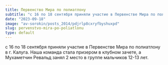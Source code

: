 ```yaml
---
title: Первенство Мира по полиатлону
subtitle: "с 16 по 18 сентября приняли участие в Первенстве Мира по полиатлону в г. Калуга. Наша команда стала призером в клубном зачете, а Мухаметчин Ревальд занял 2 место в группе мальчиков 12-13 лет."
date: "2023-09-18"
image: "av-sorokin/posts_2014/pdjrlp8cxryfbyshuxpd"
slug: pervenstvo-mira-po-poliatlonu
type: default
---
```

с 16 по 18 сентября приняли участие в Первенстве Мира по полиатлону в г. Калуга. Наша команда стала призером в клубном зачете, а Мухаметчин Ревальд занял 2 место в группе мальчиков 12-13 лет.